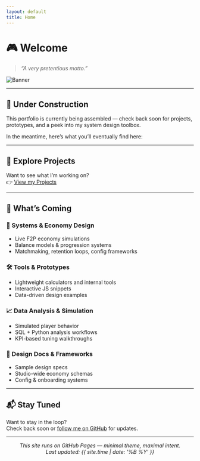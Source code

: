 ```yaml
---
layout: default
title: Home
---
```


# 🎮 Welcome 

> *“A very pretentious motto.”*

![Banner](https://via.placeholder.com/1000x250.png?text=Game+Design+Portfolio+Placeholder)

---

## 🚧 Under Construction

This portfolio is currently being assembled — check back soon for projects, prototypes, and a peek into my system design toolbox.

In the meantime, here’s what you’ll eventually find here:

---
## 🚀 Explore Projects

Want to see what I’m working on?  
👉 [View my Projects](./projects/)

---

## 🔧 What’s Coming

### 🧠 Systems & Economy Design
- Live F2P economy simulations
- Balance models & progression systems
- Matchmaking, retention loops, config frameworks

### 🛠️ Tools & Prototypes
- Lightweight calculators and internal tools
- Interactive JS snippets
- Data-driven design examples

### 📈 Data Analysis & Simulation
- Simulated player behavior
- SQL + Python analysis workflows
- KPI-based tuning walkthroughs

### 🧾 Design Docs & Frameworks
- Sample design specs
- Studio-wide economy schemas
- Config & onboarding systems

---

## 📬 Stay Tuned

Want to stay in the loop?  
Check back soon or [follow me on GitHub](https://github.com/yourhandle) for updates.

---

<center>
<i>This site runs on GitHub Pages — minimal theme, maximal intent.</i><br>
<i>Last updated: {{ site.time | date: '%B %Y' }}</i>
</center>

